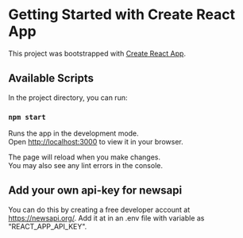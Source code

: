 # Getting Started with Create React App

This project was bootstrapped with [Create React App](https://github.com/facebook/create-react-app).

## Available Scripts

In the project directory, you can run:

### `npm start`

Runs the app in the development mode.\
Open [http://localhost:3000](http://localhost:3000) to view it in your browser.

The page will reload when you make changes.\
You may also see any lint errors in the console.


## Add your own api-key for newsapi 

You can do this by creating a free developer account at https://newsapi.org/. Add it at in an .env file with variable as "REACT_APP_API_KEY".

